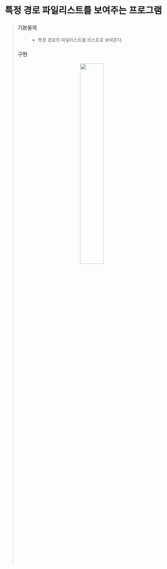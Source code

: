 # 특정 경로 파일리스트를 보여주는 프로그램

> ### 기본동작 
>> * 특정 경로의 파일리스트를 리스트로 보여준다.
>
>
>
>### 구현 
><p align="center"><img width="40%" src="/Users/KSJ/Desktop/swift/masters-cocoa/week4Tue/week4Tue/screenshot.png"/></p>
> 
